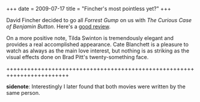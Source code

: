 +++
date = 2009-07-17
title = "Fincher's most pointless yet?"
+++

David Fincher decided to go all *Forrest Gump* on us with *The Curious
Case of Benjamin Button*. Here\'s a [good review].

On a more positive note, Tilda Swinton is tremendously elegant and
provides a real accomplished appearance. Cate Blanchett is a pleasure to
watch as always as the main love interest, but nothing is as striking as
the visual effects done on Brad Pitt\'s twenty-something face.

++++++++++++++++++++++++++++++++++++++++++++++++++++++++++++++++++++++++

**sidenote**: Interestingly I later found that both movies were written
by the same person.

  [good review]: http://www.austinchronicle.com/gyrobase/Calendar/Film?Film=oid:716015
